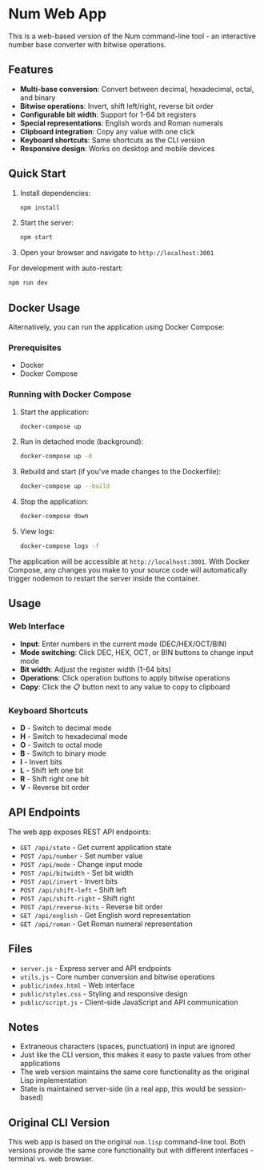 # Num Web App

This is a web-based version of the Num command-line tool - an interactive number base converter with bitwise operations.

## Features

- **Multi-base conversion**: Convert between decimal, hexadecimal, octal, and binary
- **Bitwise operations**: Invert, shift left/right, reverse bit order
- **Configurable bit width**: Support for 1-64 bit registers
- **Special representations**: English words and Roman numerals
- **Clipboard integration**: Copy any value with one click
- **Keyboard shortcuts**: Same shortcuts as the CLI version
- **Responsive design**: Works on desktop and mobile devices

## Quick Start

1. Install dependencies:
   ```bash
   npm install
   ```

2. Start the server:
   ```bash
   npm start
   ```

3. Open your browser and navigate to `http://localhost:3001`

For development with auto-restart:
```bash
npm run dev
```

## Docker Usage

Alternatively, you can run the application using Docker Compose:

### Prerequisites
- Docker
- Docker Compose

### Running with Docker Compose

1. Start the application:
   ```bash
   docker-compose up
   ```

2. Run in detached mode (background):
   ```bash
   docker-compose up -d
   ```

3. Rebuild and start (if you've made changes to the Dockerfile):
   ```bash
   docker-compose up --build
   ```

4. Stop the application:
   ```bash
   docker-compose down
   ```

5. View logs:
   ```bash
   docker-compose logs -f
   ```

The application will be accessible at `http://localhost:3001`. With Docker Compose, any changes you make to your source code will automatically trigger nodemon to restart the server inside the container.

## Usage

### Web Interface
- **Input**: Enter numbers in the current mode (DEC/HEX/OCT/BIN)
- **Mode switching**: Click DEC, HEX, OCT, or BIN buttons to change input mode
- **Bit width**: Adjust the register width (1-64 bits)
- **Operations**: Click operation buttons to apply bitwise operations
- **Copy**: Click the 📋 button next to any value to copy to clipboard

### Keyboard Shortcuts
- **D** - Switch to decimal mode
- **H** - Switch to hexadecimal mode
- **O** - Switch to octal mode
- **B** - Switch to binary mode
- **I** - Invert bits
- **L** - Shift left one bit
- **R** - Shift right one bit
- **V** - Reverse bit order

## API Endpoints

The web app exposes REST API endpoints:

- `GET /api/state` - Get current application state
- `POST /api/number` - Set number value
- `POST /api/mode` - Change input mode
- `POST /api/bitwidth` - Set bit width
- `POST /api/invert` - Invert bits
- `POST /api/shift-left` - Shift left
- `POST /api/shift-right` - Shift right
- `POST /api/reverse-bits` - Reverse bit order
- `GET /api/english` - Get English word representation
- `GET /api/roman` - Get Roman numeral representation

## Files

- `server.js` - Express server and API endpoints
- `utils.js` - Core number conversion and bitwise operations
- `public/index.html` - Web interface
- `public/styles.css` - Styling and responsive design
- `public/script.js` - Client-side JavaScript and API communication

## Notes

- Extraneous characters (spaces, punctuation) in input are ignored
- Just like the CLI version, this makes it easy to paste values from other applications
- The web version maintains the same core functionality as the original Lisp implementation
- State is maintained server-side (in a real app, this would be session-based)

## Original CLI Version

This web app is based on the original `num.lisp` command-line tool. Both versions provide the same core functionality but with different interfaces - terminal vs. web browser.
